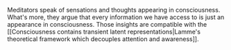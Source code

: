 Meditators speak of sensations and thoughts appearing in consciousness. What's more, they argue that every information we have access to is just an appearance in consciousness. Those insights are compatible with the [[Consciousness contains transient latent representations|Lamme's theoretical framework which decouples attention and awareness]].